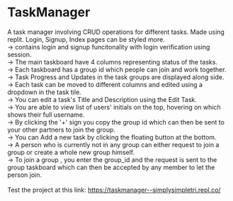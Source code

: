 # TaskManager
A task manager involving CRUD operations for different tasks.
Made using replit. Login, Signup, Index pages can be styled more.
<br>
-> contains login and signup funcitonality with login verification using session.<br>
-> The main taskboard have 4 columns representing status of the tasks.<br>
-> Each taskboard has a group id which people can join and work together.<br>
-> Task Progress and Updates in the task groups are displayed along side.<br>
-> Each task can be moved to different columns and edited using a dropdown in the task tile.<br>
-> You can edit a task's Title and Description using the Edit Task.<br>
-> You are able to view list of users' initials on the top, hovering on which shows their full username.<br>
-> By clicking the '+' sign you copy the group id which can then be sent to your other partners to join the group.<br>
-> You can Add a new task by clicking the floating button at the bottom.<br>
-> A person who is currently not in any group can either request to join a group or create a whole new group himself.<br>
-> To join a group , you enter the group_id and the request is sent to the group taskboard which can then be accepted by any member to let the person join.<br>
<br>
Test the project at this link: https://taskmanager--simplysimpletri.repl.co/

